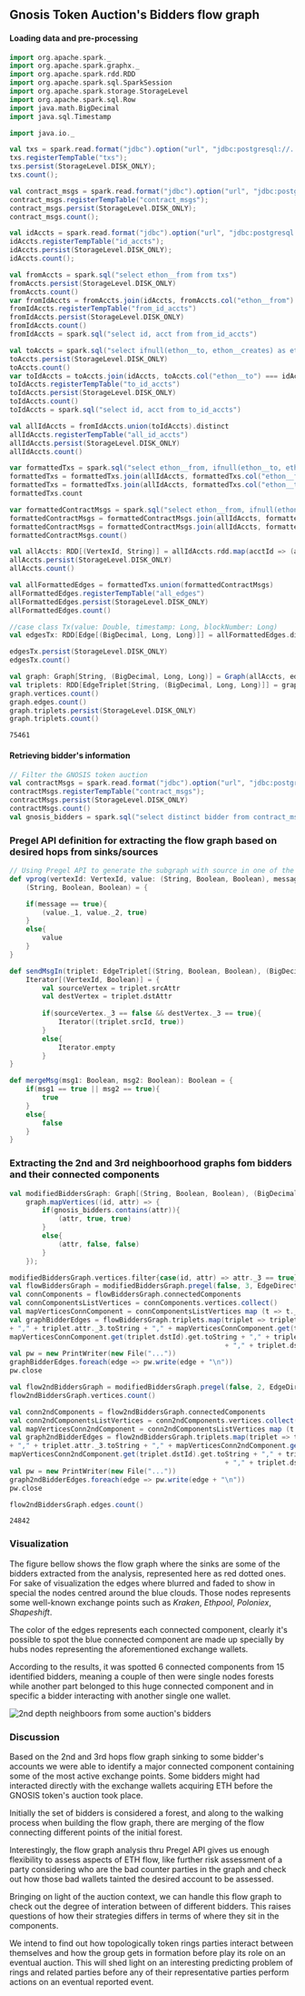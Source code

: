 
## Gnosis Token Auction's Bidders flow graph

#### Loading data and pre-processing


```scala
import org.apache.spark._
import org.apache.spark.graphx._
import org.apache.spark.rdd.RDD
import org.apache.spark.sql.SparkSession
import org.apache.spark.storage.StorageLevel
import org.apache.spark.sql.Row
import java.math.BigDecimal
import java.sql.Timestamp

import java.io._

val txs = spark.read.format("jdbc").option("url", "jdbc:postgresql://...").option("dbtable", "(select id, \"ethon__from\", \"ethon__to\", \"ethon__value\", \"_ethon__blockCreationTime\", \"_ethon__number\", \"ethon__creates\" from \"ethon__Txs\" where \"_ethon__number\" <= 3593309) as table1").option("user", "ethereumlive").option("password", "...").option("numPartitions", 100).option("partitionColumn", "id").option("lowerBound", 1).option("upperBound", 101).load(); 
txs.registerTempTable("txs");
txs.persist(StorageLevel.DISK_ONLY);
txs.count();

val contract_msgs = spark.read.format("jdbc").option("url", "jdbc:postgresql://...").option("dbtable", "(select id, \"ethon__from\", \"ethon__to\", \"ethon__value\", \"_ethon__blockCreationTime\", \"_ethon__number\", \"ethon__creates\" from \"ethon__ContractMsgs\" where \"_ethon__number\" <= 3593309) as table1").option("user", "ethereumlive").option("password", "...").option("numPartitions", 100).option("partitionColumn", "id").option("lowerBound", 1).option("upperBound", 101).load(); 
contract_msgs.registerTempTable("contract_msgs");
contract_msgs.persist(StorageLevel.DISK_ONLY);
contract_msgs.count();

val idAccts = spark.read.format("jdbc").option("url", "jdbc:postgresql://...").option("dbtable", "(select id, \"@id\" as acct from \"ethon__Accounts\") as table1").option("user", "ethereumlive").option("password", "...").option("numPartitions", 100).option("partitionColumn", "id").option("lowerBound", 1).option("upperBound", 101).load(); 
idAccts.registerTempTable("id_accts");
idAccts.persist(StorageLevel.DISK_ONLY);
idAccts.count();

val fromAccts = spark.sql("select ethon__from from txs")
fromAccts.persist(StorageLevel.DISK_ONLY)
fromAccts.count()
var fromIdAccts = fromAccts.join(idAccts, fromAccts.col("ethon__from") === idAccts.col("acct"), "inner")
fromIdAccts.registerTempTable("from_id_accts")
fromIdAccts.persist(StorageLevel.DISK_ONLY)
fromIdAccts.count()
fromIdAccts = spark.sql("select id, acct from from_id_accts")

val toAccts = spark.sql("select ifnull(ethon__to, ethon__creates) as ethon__to from txs")
toAccts.persist(StorageLevel.DISK_ONLY)
toAccts.count()
var toIdAccts = toAccts.join(idAccts, toAccts.col("ethon__to") === idAccts.col("acct"), "inner")
toIdAccts.registerTempTable("to_id_accts")
toIdAccts.persist(StorageLevel.DISK_ONLY)
toIdAccts.count()
toIdAccts = spark.sql("select id, acct from to_id_accts")

val allIdAccts = fromIdAccts.union(toIdAccts).distinct
allIdAccts.registerTempTable("all_id_accts")
allIdAccts.persist(StorageLevel.DISK_ONLY)
allIdAccts.count()

var formattedTxs = spark.sql("select ethon__from, ifnull(ethon__to, ethon__creates) as ethon__to, _ethon__blockCreationTime, ethon__value, _ethon__number from txs")
formattedTxs = formattedTxs.join(allIdAccts, formattedTxs.col("ethon__from") === allIdAccts.col("acct"), "inner").withColumnRenamed("id", "from_id").drop("acct")
formattedTxs = formattedTxs.join(allIdAccts, formattedTxs.col("ethon__to") === allIdAccts.col("acct"), "inner").withColumnRenamed("id", "to_id").drop("acct")
formattedTxs.count

var formattedContractMsgs = spark.sql("select ethon__from, ifnull(ethon__to, ethon__creates) as ethon__to, _ethon__blockCreationTime, ethon__value, _ethon__number from contract_msgs")
formattedContractMsgs = formattedContractMsgs.join(allIdAccts, formattedContractMsgs.col("ethon__from") === allIdAccts.col("acct"), "inner").withColumnRenamed("id", "from_id").drop("acct")
formattedContractMsgs = formattedContractMsgs.join(allIdAccts, formattedContractMsgs.col("ethon__to") === allIdAccts.col("acct"), "inner").withColumnRenamed("id", "to_id").drop("acct")
formattedContractMsgs.count()
```


```scala
val allAccts: RDD[(VertexId, String)] = allIdAccts.rdd.map(acctId => (acctId.getInt(0).longValue, acctId.getString(1)))
allAccts.persist(StorageLevel.DISK_ONLY)
allAccts.count()

val allFormattedEdges = formattedTxs.union(formattedContractMsgs)
allFormattedEdges.registerTempTable("all_edges")
allFormattedEdges.persist(StorageLevel.DISK_ONLY)
allFormattedEdges.count()

//case class Tx(value: Double, timestamp: Long, blockNumber: Long)
val edgesTx: RDD[Edge[(BigDecimal, Long, Long)]] = allFormattedEdges.distinct.rdd.map(tx => Edge(tx.getInt(5).longValue, tx.getInt(6).longValue, (tx.get(3).asInstanceOf[BigDecimal], tx.get(2).asInstanceOf[Timestamp].getTime()/1000, tx.getLong(4))))

edgesTx.persist(StorageLevel.DISK_ONLY)
edgesTx.count()

val graph: Graph[String, (BigDecimal, Long, Long)] = Graph(allAccts, edgesTx)
val triplets: RDD[EdgeTriplet[String, (BigDecimal, Long, Long)]] = graph.triplets
graph.vertices.count()
graph.edges.count()
graph.triplets.persist(StorageLevel.DISK_ONLY)
graph.triplets.count()
```




    75461



#### Retrieving bidder's information


```scala
// Filter the GNOSIS token auction 
val contractMsgs = spark.read.format("jdbc").option("url", "jdbc:postgresql://...").option("dbtable", "(select id, \"bidder\", \"ethon:number\" from \"Gnosis token auction bids\") as table1").option("user", "ethereumlive").option("password", "...").option("numPartitions", 10).option("partitionColumn", "\"ethon:number\"").option("lowerBound", "1").option("upperBound", "101").load(); 
contractMsgs.registerTempTable("contract_msgs");
contractMsgs.persist(StorageLevel.DISK_ONLY)
contractMsgs.count()
val gnosis_bidders = spark.sql("select distinct bidder from contract_msgs").collect().map(bidder => "http://ethereum.ethstats.io/Account_0x" + bidder(0))
```

### Pregel API definition for extracting the flow graph based on desired hops from sinks/sources


```scala
// Using Pregel API to generate the subgraph with source in one of the desired accounts
def vprog(vertexId: VertexId, value: (String, Boolean, Boolean), message: Boolean): 
    (String, Boolean, Boolean) = {

    if(message == true){
        (value._1, value._2, true)
    }
    else{
        value
    }
}

def sendMsgIn(triplet: EdgeTriplet[(String, Boolean, Boolean), (BigDecimal, Long, Long)]): 
    Iterator[(VertexId, Boolean)] = {
        val sourceVertex = triplet.srcAttr
        val destVertex = triplet.dstAttr
        
        if(sourceVertex._3 == false && destVertex._3 == true){
            Iterator((triplet.srcId, true))
        }
        else{
            Iterator.empty
        }
}

def mergeMsg(msg1: Boolean, msg2: Boolean): Boolean = {
    if(msg1 == true || msg2 == true){
        true
    }
    else{
        false
    }
}
```

### Extracting the 2nd and 3rd neighboorhood graphs fom bidders and their connected components


```scala
val modifiedBiddersGraph: Graph[(String, Boolean, Boolean), (BigDecimal, Long, Long)] = 
    graph.mapVertices((id, attr) => {
        if(gnosis_bidders.contains(attr)){
            (attr, true, true)
        }
        else{
            (attr, false, false)
        }
    });

modifiedBiddersGraph.vertices.filter{case(id, attr) => attr._3 == true}.count();
val flowBiddersGraph = modifiedBiddersGraph.pregel(false, 3, EdgeDirection.In)(vprog, sendMsgIn, mergeMsg).subgraph(vpred = (id, attr) => attr._3 == true)
val connComponents = flowBiddersGraph.connectedComponents
val connComponentsListVertices = connComponents.vertices.collect()
val mapVerticesConnComponent = connComponentsListVertices map (t => t._1 -> t._2) toMap
val graphBidderEdges = flowBiddersGraph.triplets.map(triplet => triplet.srcAttr._1 + "," + triplet.dstAttr._1 
+ "," + triplet.attr._3.toString + "," + mapVerticesConnComponent.get(triplet.srcId).get.toString + "," + 
mapVerticesConnComponent.get(triplet.dstId).get.toString + "," + triplet.srcAttr._2.toString 
                                                     + "," + triplet.dstAttr._2.toString).collect()
val pw = new PrintWriter(new File("..."))
graphBidderEdges.foreach(edge => pw.write(edge + "\n"))
pw.close

val flow2ndBiddersGraph = modifiedBiddersGraph.pregel(false, 2, EdgeDirection.In)(vprog, sendMsgIn, mergeMsg).subgraph(vpred = (id, attr) => attr._3 == true)
flow2ndBiddersGraph.vertices.count()

val conn2ndComponents = flow2ndBiddersGraph.connectedComponents
val conn2ndComponentsListVertices = conn2ndComponents.vertices.collect()
val mapVerticesConn2ndComponent = conn2ndComponentsListVertices map (t => t._1 -> t._2) toMap
val graph2ndBidderEdges = flow2ndBiddersGraph.triplets.map(triplet => triplet.srcAttr._1 + "," + triplet.dstAttr._1 
+ "," + triplet.attr._3.toString + "," + mapVerticesConn2ndComponent.get(triplet.srcId).get.toString + "," + 
mapVerticesConn2ndComponent.get(triplet.dstId).get.toString + "," + triplet.srcAttr._2.toString 
                                                     + "," + triplet.dstAttr._2.toString).collect()
val pw = new PrintWriter(new File("..."))
graph2ndBidderEdges.foreach(edge => pw.write(edge + "\n"))
pw.close
```


```scala
flow2ndBiddersGraph.edges.count()
```




    24842



### Visualization 

The figure bellow shows the flow graph where the sinks are some of the bidders extracted from the analysis, represented here as red dotted ones. For sake of visualization the edges where blurred and faded to show in special the nodes centred around the blue clouds. Those nodes represents some well-known exchange points such as *Kraken*, *Ethpool*, *Poloniex*, *Shapeshift*. 

The color of the edges represents each connected component, clearly it's possible to spot the blue connected component are made up specially by hubs nodes representing the aforementioned exchange wallets. 

According to the results, it was spotted 6 connected components from 15 identified bidders, meaning a couple of then were single nodes forests while another part belonged to this huge connected component and in specific a bidder interacting with another single one wallet. 

![2nd depth neighboors from some auction's bidders](neighboors.png)

### Discussion

Based on the 2nd and 3rd hops flow graph sinking to some bidder's accounts we were able to identify a major connected component containing some of the most active exchange points. Some bidders might had interacted directly with the exchange wallets acquiring ETH before the GNOSIS token's auction took place. 

Initially the set of bidders is considered a forest, and along to the walking process when building the flow graph, there are merging of the flow connecting different points of the initial forest. 

Interestingly, the flow graph analysis thru Pregel API gives us enough flexibility to assess aspects of ETH flow, like further risk assessment of a party considering who are the bad counter parties in the graph and check out how those bad wallets tainted the desired account to be assessed. 

Bringing on light of the auction context, we can handle this flow graph to check out the degree of interation between of different bidders. This raises questions of how their strategies differs in terms of where they sit in the components. 

We intend to find out how topologically token rings parties interact between themselves and how the group gets in formation before play its role on an eventual auction. This will shed light on an interesting predicting problem of rings and related parties before any of their representative parties  perform actions on an eventual reported event. 
